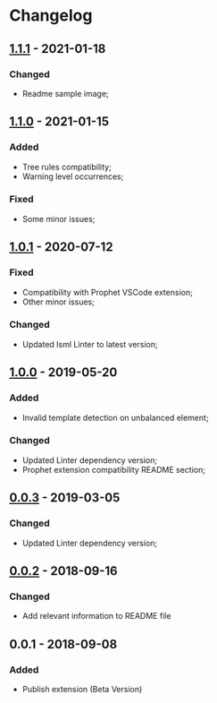 # Changelog

## [1.1.1] - 2021-01-18

### Changed
 - Readme sample image;

## [1.1.0] - 2021-01-15

### Added
 - Tree rules compatibility;
 - Warning level occurrences;

### Fixed
 - Some minor issues;
 
## [1.0.1] - 2020-07-12

### Fixed
 - Compatibility with Prophet VSCode extension;
 - Other minor issues;

### Changed
 - Updated Isml Linter to latest version;

## [1.0.0] - 2019-05-20

### Added
 - Invalid template detection on unbalanced element;

### Changed
 - Updated Linter dependency version;
 - Prophet extension compatibility README section;

## [0.0.3] - 2019-03-05

### Changed
 - Updated Linter dependency version;

## [0.0.2] - 2018-09-16

### Changed
- Add relevant information to README file

## 0.0.1 - 2018-09-08

### Added
- Publish extension (Beta Version)

[1.1.1]: https://github.com/FabiowQuixada/vscode-isml-linter/compare/v1.1.0...v1.1.1
[1.1.0]: https://github.com/FabiowQuixada/vscode-isml-linter/compare/v1.0.1...v1.1.0
[1.0.1]: https://github.com/FabiowQuixada/vscode-isml-linter/compare/v1.0.0...v1.0.1
[1.0.0]: https://github.com/FabiowQuixada/vscode-isml-linter/compare/v0.0.3...v1.0.0
[0.0.3]: https://github.com/FabiowQuixada/vscode-isml-linter/compare/0.0.2...v0.0.3
[0.0.2]: https://github.com/FabiowQuixada/vscode-isml-linter/compare/0.0.1...0.0.2
